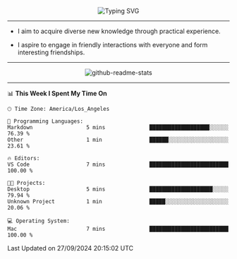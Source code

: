<p align="center">
  <img src="https://readme-typing-svg.demolab.com?font=Fira+Code&weight=500&size=32&duration=2500&pause=1600&center=true&vCenter=true&random=false&width=1024&height=64&lines=Hi+there+%F0%9F%91%8B;I'm+delighted+you+could+make+it+here+%F0%9F%8E%89;I'm+Harry%2C+a+college+student+still+finding+my+way" alt="Typing SVG" />
</p>


---


- I aim to acquire diverse new knowledge through practical experience.

- I aspire to engage in friendly interactions with everyone and form interesting friendships.


---


<p align="center">
  <img src="https://github-readme-stats.vercel.app/api?username=Harry-Jing&show_icons=true" alt="github-readme-stats"/>
</p>


---

<!--START_SECTION:waka-->
📊 **This Week I Spent My Time On** 

```text
🕑︎ Time Zone: America/Los_Angeles

💬 Programming Languages: 
Markdown                 5 mins              ███████████████████░░░░░░   76.39 % 
Other                    1 min               ██████░░░░░░░░░░░░░░░░░░░   23.61 % 

🔥 Editors: 
VS Code                  7 mins              █████████████████████████   100.00 % 

🐱‍💻 Projects: 
Desktop                  5 mins              ████████████████████░░░░░   79.94 % 
Unknown Project          1 min               █████░░░░░░░░░░░░░░░░░░░░   20.06 % 

💻 Operating System: 
Mac                      7 mins              █████████████████████████   100.00 % 
```


 Last Updated on 27/09/2024 20:15:02 UTC
<!--END_SECTION:waka-->
